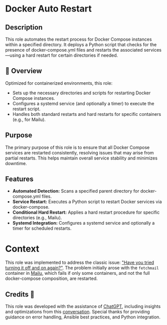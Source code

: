 # Docker Auto Restart
## Description

This role automates the restart process for Docker Compose instances within a specified directory. It deploys a Python script that checks for the presence of docker-compose.yml files and restarts the associated services—using a hard restart for certain directories if needed.

## 📌 Overview

Optimized for containerized environments, this role:
- Sets up the necessary directories and scripts for restarting Docker Compose instances.
- Configures a systemd service (and optionally a timer) to execute the restart script.
- Handles both standard restarts and hard restarts for specific containers (e.g., for Mailu).

## Purpose

The primary purpose of this role is to ensure that all Docker Compose services are restarted consistently, resolving issues that may arise from partial restarts. This helps maintain overall service stability and minimizes downtime.

## Features

- **Automated Detection:** Scans a specified parent directory for docker-compose.yml files.
- **Service Restart:** Executes a Python script to restart Docker services via docker-compose.
- **Conditional Hard Restart:** Applies a hard restart procedure for specific directories (e.g., Mailu).
- **Systemd Integration:** Configures a systemd service and optionally a timer for scheduled restarts.



# Context
This role was implemented to address the classic issue: ["Have you tried turning it off and on again?"](https://www.youtube.com/watch?v=rksCTVFtjM4). The problem initially arose with the `fetchmail` container in [Mailu](.roles/docker/mailu), which fails if only some containers, and not the full docker-compose composition, are restarted.

## Credits 📝
This role was developed with the assistance of [ChatGPT](https://openai.com/chatgpt), including insights and optimizations from this [conversation](https://chatgpt.com/share/674c6870-fcc4-800f-a19e-b20621b24317). Special thanks for providing guidance on error handling, Ansible best practices, and Python integration.